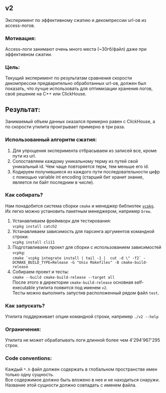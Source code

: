 ## v2
Эксперимент по эффективному сжатию и декомпрессии url-ов из access-логов.

### Мотивация:
Access-логи занимают очень много места (~30гб/файл) даже при эффективном сжатии.

### Цель:
Текущий эксперимент по результатам сравнения скорости декомпрессии предварительно обработанных url-ов, должен был показать, что лучше использовать для оптимизации хранения логов, своё решение на C++ или ClickHouse.

## Результат:
Занимаемый объем данных оказался примерно равен с ClickHouse, а по скорости утилита проигрывает примерно в три раза.

### Использованный алгоритм сжатия:
1. Для упрощения эксперимента отбрасываем из записей все, кроме пути из url.
1. Сопоставляем каждому уникальному терму из путей свой уникальный id. Чем чаще повторяется терм, тем меньше его id.
1. Кодируем получившиеся из каждого пути последовательности цифр с помощью variable int encoding (старший бит хранит знание, является ли байт последним в числе).

### Как собирать?
Нам понадобится система сборки `cmake` и менеджер библиотек [`vcpkg`](https://github.com/microsoft/vcpkg). Их легко можно установить пакетным менеджером, например `brew`.
1. Устанавливаем фреймворк для тестирования:  
`vcpkg install catch2`
1. Устанавливаем зависимость для парсинга аргументов командной строки:  
`vcpkg install cli11`
1. Подготавливаем проект для сборки с использованием зависимостей `vcpkg`:  
```cmake `vcpkg integrate install | tail -1 |  cut -d \" -f2` -DCMAKE_BUILD_TYPE=Release -G "Unix Makefiles" -B cmake-build-release```
1. Собираем проект и тесты:  
`cmake --build cmake-build-release --target all`  
После этого в директории `cmake-build-release` основная self-executable утилита появится под именем `v2`.  
Тесты можно выполнить запустив расположенный рядом файл `test`.  

### Как запускать?
Утилита поддерживает опции командной строки, например `./v2 --help`

### Ограничения:
Утилита не может обрабатывать логи длинной более чем 4'294'967'295 строк.

### Code conventions:
Каждый `*.h` файл должен содержать в глобальном пространстве имен только одну сущность.  
Все содержимое должно быть вложено в нее и не находиться снаружи.  
Название этой сущности должно совпадать с именем файла.  